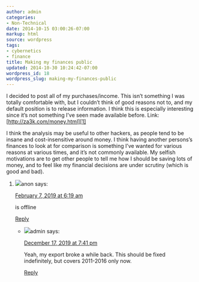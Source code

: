 ```yaml
---
author: admin
categories:
- Non-Technical
date: 2014-10-15 03:00:26-07:00
markup: html
source: wordpress
tags:
- cybernetics
- finance
title: Making my finances public
updated: 2014-10-30 10:24:42-07:00
wordpress_id: 18
wordpress_slug: making-my-finances-public
---
```

I decided to post all of my purchases/income. This isn’t something I was totally comfortable with, but I couldn’t think of good reasons not to, and my default position is to release information. I think this is especially interesting since it’s not something I’ve seen made available before. Link: [http://za3k.com/money.html][1]

I think the analysis may be useful to other hackers, as people tend to be insane and cost-insensitive around money. I think having another persons’s finances to look at for comparison is something I’ve wanted for various reasons at various times, and it’s not commonly available. My selfish motivations are to get other people to tell me how I should be saving lots of money, and to feel like my financial decisions are under scrutiny (which is good and bad).

1.  ![](https://secure.gravatar.com/avatar/35cf1c8d20becce42e768c4bade3a1dc?s=40&d=mm&r=g)anon says:
    
    [February 7, 2019 at 6:19 am][2]
    
    is offline
    
    [Reply][3]
    
    -   ![](https://secure.gravatar.com/avatar/09485be3ee1e86da6e39412f5c1b2a48?s=40&d=mm&r=g)admin says:
        
        [December 17, 2019 at 7:41 pm][4]
        
        Yeah, my export broke a while back. This should be fixed indefinitely, but covers 2011-2016 only now.
        
        [Reply][5]
        

[1]: http://za3k.com/money.html
[2]: https://blog.za3k.com/making-my-finances-public/#comment-3253
[3]: https://blog.za3k.com/making-my-finances-public/?replytocom=3253#respond
[4]: https://blog.za3k.com/making-my-finances-public/#comment-3882
[5]: https://blog.za3k.com/making-my-finances-public/?replytocom=3882#respond
